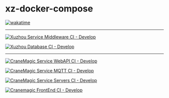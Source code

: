 # xz-docker-compose
[![wakatime](https://wakatime.com/badge/user/c8aae5ed-4c41-4d78-8639-977004fe4a4a/project/258cf48d-4144-496c-bff7-4a73e0073d8e.svg)](https://wakatime.com/badge/user/c8aae5ed-4c41-4d78-8639-977004fe4a4a/project/258cf48d-4144-496c-bff7-4a73e0073d8e)

---

[![Xuzhou Service Middleware CI - Develop](https://github.com/CraneMagic/xz-service-middleware/actions/workflows/ci.yml/badge.svg)](https://github.com/CraneMagic/xz-service-middleware/actions/workflows/ci.yml)

[![Xuzhou Database CI - Develop](https://github.com/CraneMagic/xz-database/actions/workflows/ci.yml/badge.svg)](https://github.com/CraneMagic/xz-database/actions/workflows/ci.yml)

---

[![CraneMagic Service WebAPI CI - Develop](https://github.com/CraneMagic/cranemagic-service-webapi/actions/workflows/ci.yml/badge.svg)](https://github.com/CraneMagic/cranemagic-service-webapi/actions/workflows/ci.yml)

[![CraneMagic Service MQTT CI - Develop](https://github.com/CraneMagic/cranemagic-service-mqtt/actions/workflows/ci.yml/badge.svg)](https://github.com/CraneMagic/cranemagic-service-mqtt/actions/workflows/ci.yml)

[![CraneMagic Service Servers CI - Develop](https://github.com/CraneMagic/cranemagic-servers/actions/workflows/images.yml/badge.svg)](https://github.com/CraneMagic/cranemagic-servers/actions/workflows/images.yml)

[![Cranemagic FrontEnd CI - Develop](https://github.com/CraneMagic/cranemagic-frontend-wms/actions/workflows/ci.yml/badge.svg)](https://github.com/CraneMagic/cranemagic-frontend-wms/actions/workflows/ci.yml)
